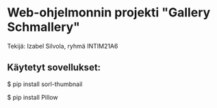 # Web-ohjelmonnin projekti "Gallery Schmallery"
Tekijä: Izabel Silvola, ryhmä INTIM21A6

Käytetyt sovellukset:
------------

$ pip install sorl-thumbnail

$ pip install Pillow

